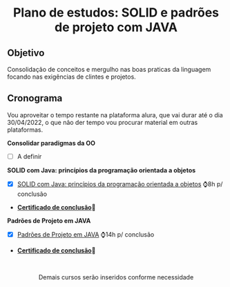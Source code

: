 <h1 align="center">Plano de estudos: SOLID e padrões de projeto com JAVA</h1>

## Objetivo

Consolidação de conceitos e mergulho nas boas praticas da linguagem focando nas exigências de clintes e projetos.

## Cronograma

Vou aproveitar o tempo restante na plataforma alura, que vai durar até o dia 30/04/2022, o que não der tempo vou procurar material em outras plataformas.

**Consolidar paradigmas da OO**

- [ ] A definir

**SOLID com Java: princípios da programação orientada a objetos**

- [x] [SOLID com Java: princípios da programação orientada a objetos](https://www.alura.com.br/curso-online-solid-orientacao-objetos-java)  ⌚8h p/ conclusão
- [**Certificado de conclusão**](https://cursos.alura.com.br/certificate/g-de-souza-filho/solid-orientacao-objetos-java)📜

**Padrões de Projeto em JAVA**

- [x] [Padrões de Projeto em JAVA](https://www.udemy.com/course/padroes-de-projeto-em-java-na-pratica/)  ⌚14h p/ conclusão
- [**Certificado de conclusão**](https://www.udemy.com/certificate/UC-e4ca108d-ab99-431b-80e6-4bbd79f26618/)📜
<br>
<p align="center"> Demais cursos serão inseridos conforme necessidade </p>
